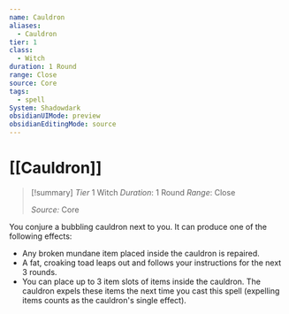 ```yaml
---
name: Cauldron
aliases:
  - Cauldron
tier: 1
class:
  - Witch
duration: 1 Round
range: Close
source: Core
tags:
  - spell
System: Shadowdark
obsidianUIMode: preview
obsidianEditingMode: source
---
```







 # [[Cauldron]]

>[!summary]
> *Tier* 1
> Witch
> *Duration*: 1 Round
> *Range*: Close
> 
> *Source:* Core

You conjure a bubbling cauldron next to you. It can produce one of the following effects:
- Any broken mundane item placed inside the cauldron is repaired.
- A fat, croaking toad leaps out and follows your instructions for the next 3 rounds.
- You can place up to 3 item slots of items inside the cauldron. The cauldron expels these items the next time you cast this spell (expelling items counts as the cauldron's single effect).


